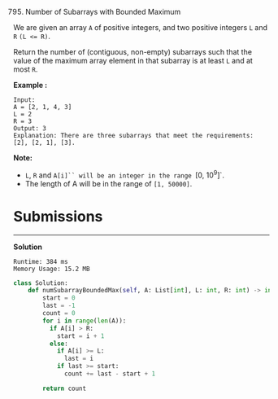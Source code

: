 795. Number of Subarrays with Bounded Maximum

We are given an array `A` of positive integers, and two positive integers `L` and `R` `(L <= R)`.

Return the number of (contiguous, non-empty) subarrays such that the value of the maximum array element in that subarray is at least `L` and at most `R`.

**Example :**
```
Input: 
A = [2, 1, 4, 3]
L = 2
R = 3
Output: 3
Explanation: There are three subarrays that meet the requirements: [2], [2, 1], [3].
```

**Note:**

* `L`, `R`  and `A[i]`` will be an integer in the range `[0, $10^9$]`.
* The length of A will be in the range of `[1, 50000]`.

# Submissions
---
**Solution**
```
Runtime: 384 ms
Memory Usage: 15.2 MB
```
```python
class Solution:
    def numSubarrayBoundedMax(self, A: List[int], L: int, R: int) -> int:
        start = 0
        last = -1
        count = 0
        for i in range(len(A)):
          if A[i] > R:
            start = i + 1
          else:
            if A[i] >= L:
              last = i
            if last >= start:
              count += last - start + 1

        return count
```